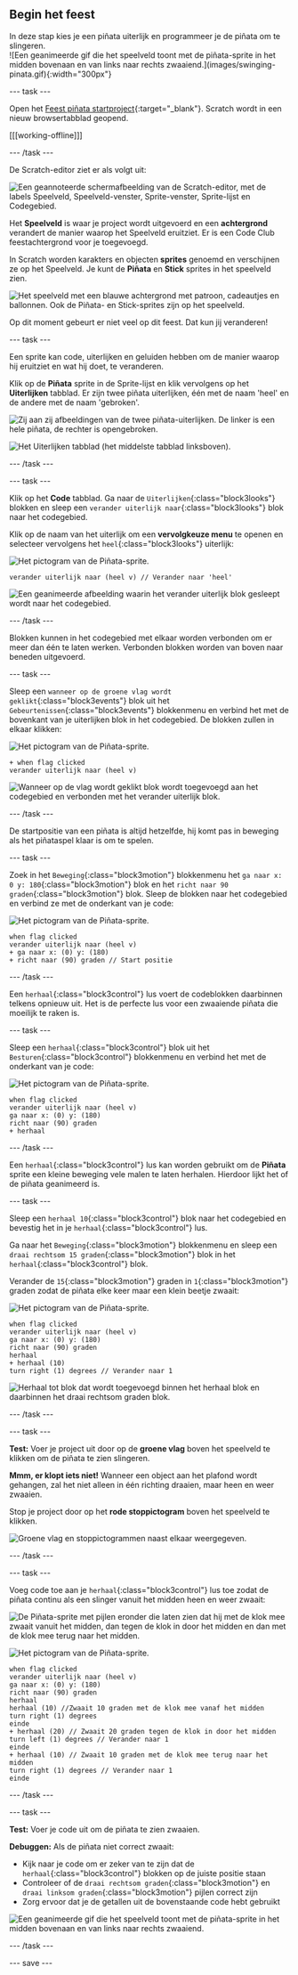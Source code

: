 ## Begin het feest

<div style="display: flex; flex-wrap: wrap">
<div style="flex-basis: 200px; flex-grow: 1; margin-right: 15px;">
In deze stap kies je een piñata uiterlijk en programmeer je de piñata om te slingeren.
</div>
<div>
![Een geanimeerde gif die het speelveld toont met de piñata-sprite in het midden bovenaan en van links naar rechts zwaaiend.](images/swinging-pinata.gif){:width="300px"}
</div>
</div>

--- task ---

Open het [Feest piñata startproject](https://scratch.mit.edu/projects/882525511/editor){:target="_blank"}. Scratch wordt in een nieuw browsertabblad geopend.

[[[working-offline]]]

--- /task ---

De Scratch-editor ziet er als volgt uit:

![Een geannoteerde schermafbeelding van de Scratch-editor, met de labels Speelveld, Speelveld-venster, Sprite-venster, Sprite-lijst en Codegebied.](images/scratch-interface.png)

Het **Speelveld** is waar je project wordt uitgevoerd en een **achtergrond** verandert de manier waarop het Speelveld eruitziet. Er is een Code Club feestachtergrond voor je toegevoegd.

In Scratch worden karakters en objecten **sprites** genoemd en verschijnen ze op het Speelveld. Je kunt de **Piñata** en **Stick** sprites in het speelveld zien.

![Het speelveld met een blauwe achtergrond met patroon, cadeautjes en ballonnen. Ook de Piñata- en Stick-sprites zijn op het speelveld.](images/backdrop-and-sprites.png)

Op dit moment gebeurt er niet veel op dit feest. Dat kun jij veranderen!

--- task ---

Een sprite kan code, uiterlijken en geluiden hebben om de manier waarop hij eruitziet en wat hij doet, te veranderen.

Klik op de **Piñata** sprite in de Sprite-lijst en klik vervolgens op het **Uiterlijken** tabblad. Er zijn twee piñata uiterlijken, één met de naam 'heel' en de andere met de naam 'gebroken'.

![Zij aan zij afbeeldingen van de twee piñata-uiterlijken. De linker is een hele piñata, de rechter is opengebroken.](images/pinata-costumes.png)

![Het Uiterlijken tabblad (het middelste tabblad linksboven).](images/costumes-tab.png)

--- /task ---

--- task ---

Klik op het **Code** tabblad. Ga naar de `Uiterlijken`{:class="block3looks"} blokken en sleep een `verander uiterlijk naar`{:class="block3looks"} blok naar het codegebied.

Klik op de naam van het uiterlijk om een **vervolgkeuze menu** te openen en selecteer vervolgens het `heel`{:class="block3looks"} uiterlijk:

![Het pictogram van de Piñata-sprite.](images/pinata-sprite.png)

```blocks3
verander uiterlijk naar (heel v) // Verander naar 'heel'
```

![Een geanimeerde afbeelding waarin het verander uiterlijk blok gesleept wordt naar het codegebied.](images/switch-costume.gif)

--- /task ---

Blokken kunnen in het codegebied met elkaar worden verbonden om er meer dan één te laten werken. Verbonden blokken worden van boven naar beneden uitgevoerd.

--- task ---

Sleep een `wanneer op de groene vlag wordt geklikt`{:class="block3events"} blok uit het `Gebeurtenissen`{:class="block3events"} blokkenmenu en verbind het met de bovenkant van je uiterlijken blok in het codegebied. De blokken zullen in elkaar klikken:

![Het pictogram van de Piñata-sprite.](images/pinata-sprite.png)

```blocks3
+ when flag clicked
verander uiterlijk naar (heel v)
```
![Wanneer op de vlag wordt geklikt blok wordt toegevoegd aan het codegebied en verbonden met het verander uiterlijk blok.](images/add-flag-clicked.gif)

--- /task ---

De startpositie van een piñata is altijd hetzelfde, hij komt pas in beweging als het piñataspel klaar is om te spelen.

--- task ---

Zoek in het `Beweging`{:class="block3motion"} blokkenmenu het `ga naar x: 0 y: 180`{:class="block3motion"} blok en het `richt naar 90 graden`{:class="block3motion"} blok. Sleep de blokken naar het codegebied en verbind ze met de onderkant van je code:

![Het pictogram van de Piñata-sprite.](images/pinata-sprite.png)

```blocks3
when flag clicked
verander uiterlijk naar (heel v)
+ ga naar x: (0) y: (180)
+ richt naar (90) graden // Start positie
```

--- /task ---

Een `herhaal`{:class="block3control"} lus voert de codeblokken daarbinnen telkens opnieuw uit. Het is de perfecte lus voor een zwaaiende piñata die moeilijk te raken is.

--- task ---

Sleep een `herhaal`{:class="block3control"} blok uit het `Besturen`{:class="block3control"} blokkenmenu en verbind het met de onderkant van je code:

![Het pictogram van de Piñata-sprite.](images/pinata-sprite.png)

```blocks3
when flag clicked
verander uiterlijk naar (heel v)
ga naar x: (0) y: (180)
richt naar (90) graden
+ herhaal
```

--- /task ---

Een `herhaal`{:class="block3control"} lus kan worden gebruikt om de **Piñata** sprite een kleine beweging vele malen te laten herhalen. Hierdoor lijkt het of de piñata geanimeerd is.

--- task ---

Sleep een `herhaal 10`{:class="block3control"} blok naar het codegebied en bevestig het in je `herhaal`{:class="block3control"} lus.

Ga naar het `Beweging`{:class="block3motion"} blokkenmenu en sleep een `draai rechtsom 15 graden`{:class="block3motion"} blok in het `herhaal`{:class="block3control"} blok.

Verander de `15`{:class="block3motion"} graden in `1`{:class="block3motion"} graden zodat de piñata elke keer maar een klein beetje zwaait:

![Het pictogram van de Piñata-sprite.](images/pinata-sprite.png)

```blocks3
when flag clicked
verander uiterlijk naar (heel v)
ga naar x: (0) y: (180)
richt naar (90) graden
herhaal
+ herhaal (10) 
turn right (1) degrees // Verander naar 1
```
![Herhaal tot blok dat wordt toegevoegd binnen het herhaal blok en daarbinnen het draai rechtsom graden blok.](images/add-repeat.gif)

--- /task ---

--- task ---

**Test:** Voer je project uit door op de **groene vlag** boven het speelveld te klikken om de piñata te zien slingeren.

**Mmm, er klopt iets niet!** Wanneer een object aan het plafond wordt gehangen, zal het niet alleen in één richting draaien, maar heen en weer zwaaien.

Stop je project door op het **rode stoppictogram** boven het speelveld te klikken.

![Groene vlag en stoppictogrammen naast elkaar weergegeven.](images/start-stop.png)

--- /task ---

--- task ---

Voeg code toe aan je `herhaal`{:class="block3control"} lus toe zodat de piñata continu als een slinger vanuit het midden heen en weer zwaait:

![De Piñata-sprite met pijlen eronder die laten zien dat hij met de klok mee zwaait vanuit het midden, dan tegen de klok in door het midden en dan met de klok mee terug naar het midden.](images/pinata-swing.png)

![Het pictogram van de Piñata-sprite.](images/pinata-sprite.png)

```blocks3
when flag clicked
verander uiterlijk naar (heel v)
ga naar x: (0) y: (180)
richt naar (90) graden
herhaal
herhaal (10) //Zwaait 10 graden met de klok mee vanaf het midden
turn right (1) degrees
einde
+ herhaal (20) // Zwaait 20 graden tegen de klok in door het midden
turn left (1) degrees // Verander naar 1
einde
+ herhaal (10) // Zwaait 10 graden met de klok mee terug naar het midden
turn right (1) degrees // Verander naar 1
einde
```

--- /task ---

--- task ---

**Test:** Voer je code uit om de piñata te zien zwaaien.

**Debuggen:** Als de piñata niet correct zwaait:
+ Kijk naar je code om er zeker van te zijn dat de `herhaal`{:class="block3control"} blokken op de juiste positie staan
+ Controleer of de `draai rechtsom graden`{:class="block3motion"} en `draai linksom graden`{:class="block3motion"} pijlen correct zijn
+ Zorg ervoor dat je de getallen uit de bovenstaande code hebt gebruikt

![Een geanimeerde gif die het speelveld toont met de piñata-sprite in het midden bovenaan en van links naar rechts zwaaiend.](images/swinging-pinata.gif)

--- /task ---

--- save ---

